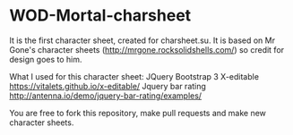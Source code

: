 # WOD-Mortal-charsheet

It is the first character sheet, created for charsheet.su.
It is based on Mr Gone's character sheets (http://mrgone.rocksolidshells.com/) so credit for design goes to him.

What I used for this character sheet:
JQuery
Bootstrap 3
X-editable https://vitalets.github.io/x-editable/
Jquery bar rating http://antenna.io/demo/jquery-bar-rating/examples/

You are free to fork this repository, make pull requests and make new character sheets.
